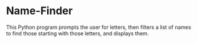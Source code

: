 # Name-Finder
This Python program prompts the user for letters, then filters a list of names to find those starting with those letters, and displays them.
